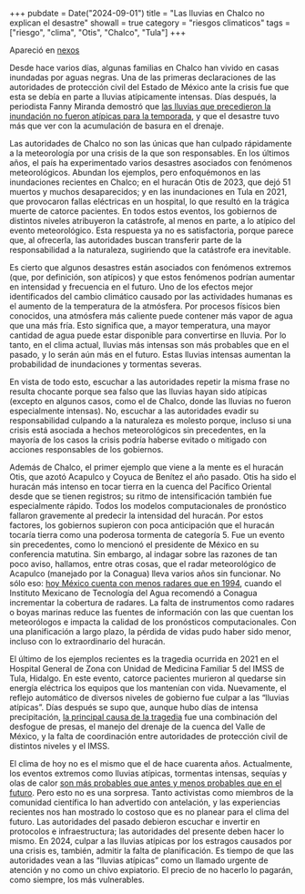 +++
pubdate = Date("2024-09-01")
title = "Las lluvias en Chalco no explican el desastre"
showall = true
category = "riesgos climaticos"
tags = ["riesgo", "clima", "Otis", "Chalco", "Tula"]
+++

Apareció en [nexos](https://redaccion.nexos.com.mx/las-lluvias-en-chalco-no-explican-el-desastre/)

Desde hace varios días, algunas familias en Chalco han vivido en casas inundadas por aguas negras. Una de las primeras declaraciones de las autoridades de protección civil del Estado de México ante la crisis fue que esta se debía en parte a lluvias atípicamente intensas. Días después, la periodista Fanny Miranda demostró que [las lluvias que precedieron la inundación no fueron atípicas para la temporada](https://www.milenio.com/politica/comunidad/smn-senala-que-lluvias-en-chalco-no-fueron-intensas), y que el desastre tuvo más que ver con la acumulación de basura en el drenaje.

Las autoridades de Chalco no son las únicas que han culpado rápidamente a la meteorología por una crisis de la que son responsables. En los últimos años, el país ha experimentado varios desastres asociados con fenómenos meteorológicos. Abundan los ejemplos, pero enfoquémonos en las inundaciones recientes en Chalco; en el huracán Otis de 2023, que dejó 51 muertos y muchos desaparecidos; y en las inundaciones en Tula en 2021, que provocaron fallas eléctricas en un hospital, lo que resultó en la trágica muerte de catorce pacientes. En todos estos eventos, los gobiernos de distintos niveles atribuyeron la catástrofe, al menos en parte, a lo atípico del evento meteorológico. Esta respuesta ya no es satisfactoria, porque parece que, al ofrecerla, las autoridades buscan transferir parte de la responsabilidad a la naturaleza, sugiriendo que la catástrofe era inevitable.

Es cierto que algunos desastres están asociados con fenómenos extremos (que, por definición, son atípicos) y que estos fenómenos podrían aumentar en intensidad y frecuencia en el futuro. Uno de los efectos mejor identificados del cambio climático causado por las actividades humanas es el aumento de la temperatura de la atmósfera. Por procesos físicos bien conocidos, una atmósfera más caliente puede contener más vapor de agua que una más fría. Esto significa que, a mayor temperatura, una mayor cantidad de agua puede estar disponible para convertirse en lluvia. Por lo tanto, en el clima actual, lluvias más intensas son más probables que en el pasado, y lo serán aún más en el futuro. Estas lluvias intensas aumentan la probabilidad de inundaciones y tormentas severas.

En vista de todo esto, escuchar a las autoridades repetir la misma frase no resulta chocante porque sea falso que las lluvias hayan sido atípicas (excepto en algunos casos, como el de Chalco, donde las lluvias no fueron especialmente intensas). No, escuchar a las autoridades evadir su responsabilidad culpando a la naturaleza es molesto porque, incluso si una crisis está asociada a hechos meteorológicos sin precedentes, en la mayoría de los casos la crisis podría haberse evitado o mitigado con acciones responsables de los gobiernos.

Además de Chalco, el primer ejemplo que viene a la mente es el huracán Otis, que azotó Acapulco y Coyuca de Benítez el año pasado. Otis ha sido el huracán más intenso en tocar tierra en la cuenca del Pacífico Oriental desde que se tienen registros; su ritmo de intensificación también fue especialmente rápido. Todos los modelos computacionales de pronóstico fallaron gravemente al predecir la intensidad del huracán. Por estos factores, los gobiernos supieron con poca anticipación que el huracán tocaría tierra como una poderosa tormenta de categoría 5. Fue un evento sin precedentes, como lo mencionó el presidente de México en su conferencia matutina. Sin embargo, al indagar sobre las razones de tan poco aviso, hallamos, entre otras cosas, que el radar meteorológico de Acapulco (manejado por la Conagua) lleva varios años sin funcionar. No sólo eso: [hoy México cuenta con menos radares que en 1994](https://aristeguinoticias.com/3010/entrevistas-completas/perdimos-mucho-tiempo-y-reporte-de-huracan-otis-no-fue-optimo-rosengaus-video/), cuando el Instituto Mexicano de Tecnología del Agua recomendó a Conagua incrementar la cobertura de radares. La falta de instrumentos como radares o boyas marinas reduce las fuentes de información con las que cuentan los meteorólogos e impacta la calidad de los pronósticos computacionales. Con una planificación a largo plazo, la pérdida de vidas pudo haber sido menor, incluso con lo extraordinario del huracán.

El último de los ejemplos recientes es la tragedia ocurrida en 2021 en el Hospital General de Zona con Unidad de Medicina Familiar 5 del IMSS de Tula, Hidalgo. En este evento, catorce pacientes murieron al quedarse sin energía eléctrica los equipos que los mantenían con vida. Nuevamente, el reflejo automático de diversos niveles de gobierno fue culpar a las “lluvias atípicas”. Días después se supo que, aunque hubo días de intensa precipitación, [la principal causa de la tragedia](https://animalpolitico.com/sociedad/videos/inundacion-en-tula-la-tragedia-que-se-pudo-evitar) fue una combinación del desfogue de presas, el manejo del drenaje de la cuenca del Valle de México, y la falta de coordinación entre autoridades de protección civil de distintos niveles y el IMSS.

El clima de hoy no es el mismo que el de hace cuarenta años. Actualmente, los eventos extremos como lluvias atípicas, tormentas intensas, sequías y olas de calor [son más probables que antes y menos probables que en el futuro](https://cambioclimatico.unam.mx/wp-content/uploads/2023/11/estado-y-perspectivas-del-cambio-climatico-en-mexico-un-punto-de-partida-unam.pdf). Pero esto no es una sorpresa. Tanto activistas como miembros de la comunidad científica lo han advertido con antelación, y las experiencias recientes nos han mostrado lo costoso que es no planear para el clima del futuro. Las autoridades del pasado debieron escuchar e invertir en protocolos e infraestructura; las autoridades del presente deben hacer lo mismo. En 2024, culpar a las lluvias atípicas por los estragos causados por una crisis es, también, admitir la falta de planificación. Es tiempo de que las autoridades vean a las “lluvias atípicas” como un llamado urgente de atención y no como un chivo expiatorio. El precio de no hacerlo lo pagarán, como siempre, los más vulnerables.
